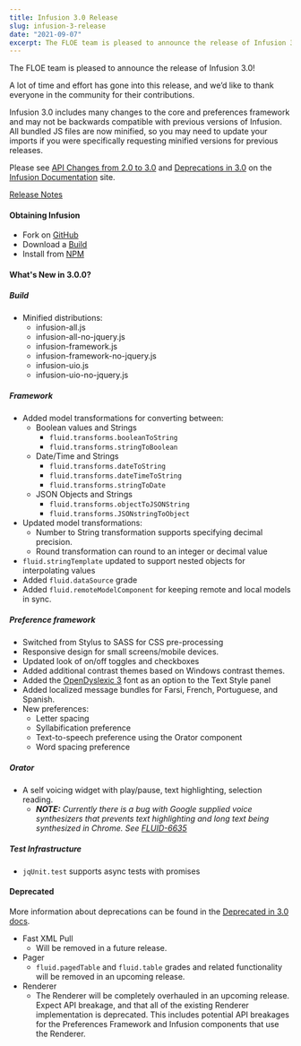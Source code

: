 ```yaml
---
title: Infusion 3.0 Release
slug: infusion-3-release
date: "2021-09-07"
excerpt: The FLOE team is pleased to announce the release of Infusion 3.0!
---
```

The FLOE team is pleased to announce the release of Infusion 3.0!

A lot of time and effort has gone into this release, and we’d like to thank everyone in the community for their contributions.

Infusion 3.0 includes many changes to the core and preferences framework and may not be backwards compatible with
previous versions of Infusion. All bundled JS files are now minified, so you may need to update your imports if you
were specifically requesting minified versions for previous releases.

Please see [API Changes from 2.0 to 3.0](https://docs.fluidproject.org/infusion/development/apichangesfrom2_0to3_0) and
[Deprecations in 3.0](https://docs.fluidproject.org/infusion/development/deprecatedin3_0) on the
[Infusion Documentation](https://docs.fluidproject.org/infusion/development/) site.

[Release Notes](https://github.com/fluid-project/infusion/blob/v3.0.0/ReleaseNotes.md)

#### Obtaining Infusion

* Fork on [GitHub](https://github.com/fluid-project/infusion)
* Download a [Build](https://github.com/fluid-project/infusion/releases/tag/v3.0.0)
* Install from [NPM](https://www.npmjs.com/package/infusion)

#### What's New in 3.0.0?

##### Build

* Minified distributions:
  * infusion-all.js
  * infusion-all-no-jquery.js
  * infusion-framework.js
  * infusion-framework-no-jquery.js
  * infusion-uio.js
  * infusion-uio-no-jquery.js

##### Framework

* Added model transformations for converting between:
  * Boolean values and Strings
    * `fluid.transforms.booleanToString`
    * `fluid.transforms.stringToBoolean`
  * Date/Time and Strings
    * `fluid.transforms.dateToString`
    * `fluid.transforms.dateTimeToString`
    * `fluid.transforms.stringToDate`
  * JSON Objects and Strings
    * `fluid.transforms.objectToJSONString`
    * `fluid.transforms.JSONstringToObject`
* Updated model transformations:
  * Number to String transformation supports specifying decimal precision.
  * Round transformation can round to an integer or decimal value
* `fluid.stringTemplate` updated to support nested objects for interpolating values
* Added `fluid.dataSource` grade
* Added `fluid.remoteModelComponent` for keeping remote and local models in sync.

##### Preference framework

* Switched from Stylus to SASS for CSS pre-processing
* Responsive design for small screens/mobile devices.
* Updated look of on/off toggles and checkboxes
* Added additional contrast themes based on Windows contrast themes.
* Added the [OpenDyslexic 3](https://opendyslexic.org/) font as an option to the Text Style panel
* Added localized message bundles for Farsi, French, Portuguese, and Spanish.
* New preferences:
  * Letter spacing
  * Syllabification preference
  * Text-to-speech preference using the Orator component
  * Word spacing preference

##### Orator

* A self voicing widget with play/pause, text highlighting, selection reading.
  * _**NOTE:** Currently there is a bug with Google supplied voice synthesizers that prevents text highlighting and
    long text being synthesized in Chrome. See [FLUID-6635](https://issues.fluidproject.org/browse/FLUID-6635)_

##### Test Infrastructure

* `jqUnit.test` supports async tests with promises

#### Deprecated

More information about deprecations can be found in the
[Deprecated in 3.0 docs](https://docs.fluidproject.org/infusion/development/deprecatedin3_0).

* Fast XML Pull
  * Will be removed in a future release.
* Pager
  * `fluid.pagedTable` and `fluid.table` grades and related functionality will be removed in an upcoming release.
* Renderer
  * The Renderer will be completely overhauled in an upcoming release. Expect API breakage, and that all of the existing
    Renderer implementation is deprecated. This includes potential API breakages for the Preferences Framework and
    Infusion components that use the Renderer.
